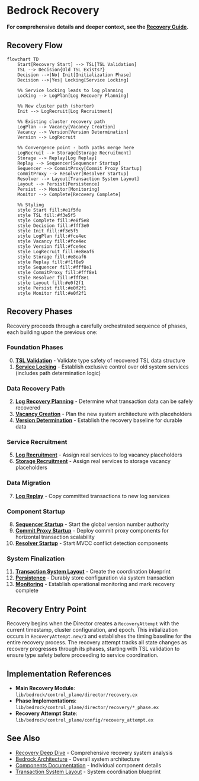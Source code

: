 # Bedrock Recovery

**For comprehensive details and deeper context, see the [Recovery Guide](../deep-dives/recovery.md).**

## Recovery Flow

```mermaid
flowchart TD
    Start[Recovery Start] --> TSL[TSL Validation]
    TSL --> Decision{Old TSL Exists?}
    Decision -->|No| Init[Initialization Phase]
    Decision -->|Yes| Locking[Service Locking]
    
    %% Service locking leads to log planning
    Locking --> LogPlan[Log Recovery Planning]
    
    %% New cluster path (shorter)
    Init --> LogRecruit[Log Recruitment]
    
    %% Existing cluster recovery path
    LogPlan --> Vacancy[Vacancy Creation]
    Vacancy --> Version[Version Determination]
    Version --> LogRecruit
    
    %% Convergence point - both paths merge here
    LogRecruit --> Storage[Storage Recruitment]
    Storage --> Replay[Log Replay]
    Replay --> Sequencer[Sequencer Startup]
    Sequencer --> CommitProxy[Commit Proxy Startup]
    CommitProxy --> Resolver[Resolver Startup]
    Resolver --> Layout[Transaction System Layout]
    Layout --> Persist[Persistence]
    Persist --> Monitor[Monitoring]
    Monitor --> Complete[Recovery Complete]
    
    %% Styling
    style Start fill:#e1f5fe
    style TSL fill:#f3e5f5
    style Complete fill:#e8f5e8
    style Decision fill:#fff3e0
    style Init fill:#f3e5f5
    style LogPlan fill:#fce4ec
    style Vacancy fill:#fce4ec
    style Version fill:#fce4ec
    style LogRecruit fill:#e8eaf6
    style Storage fill:#e8eaf6
    style Replay fill:#f1f8e9
    style Sequencer fill:#fff8e1
    style CommitProxy fill:#fff8e1
    style Resolver fill:#fff8e1
    style Layout fill:#e0f2f1
    style Persist fill:#e0f2f1
    style Monitor fill:#e0f2f1
```

## Recovery Phases

Recovery proceeds through a carefully orchestrated sequence of phases, each building upon the previous one:

### Foundation Phases

0. **[TSL Validation](recovery/tsl-validation.md)** - Validate type safety of recovered TSL data structure
1. **[Service Locking](recovery/service-locking.md)** - Establish exclusive control over old system services (includes path determination logic)

### Data Recovery Path

2. **[Log Recovery Planning](recovery/log-recovery-planning.md)** - Determine what transaction data can be safely recovered
3. **[Vacancy Creation](recovery/vacancy-creation.md)** - Plan the new system architecture with placeholders
4. **[Version Determination](recovery/version-determination.md)** - Establish the recovery baseline for durable data

### Service Recruitment

5. **[Log Recruitment](recovery/log-recruitment.md)** - Assign real services to log vacancy placeholders
6. **[Storage Recruitment](recovery/storage-recruitment.md)** - Assign real services to storage vacancy placeholders

### Data Migration

7. **[Log Replay](recovery/log-replay.md)** - Copy committed transactions to new log services

### Component Startup

8. **[Sequencer Startup](recovery/sequencer-startup.md)** - Start the global version number authority
9. **[Commit Proxy Startup](recovery/proxy-startup.md)** - Deploy commit proxy components for horizontal transaction scalability
10. **[Resolver Startup](recovery/resolver-startup.md)** - Start MVCC conflict detection components

### System Finalization

11. **[Transaction System Layout](recovery/transaction-system-layout.md)** - Create the coordination blueprint
12. **[Persistence](recovery/persistence.md)** - Durably store configuration via system transaction
13. **[Monitoring](recovery/monitoring.md)** - Establish operational monitoring and mark recovery complete

## Recovery Entry Point

Recovery begins when the Director creates a `RecoveryAttempt` with the current timestamp, cluster configuration, and epoch. This initialization occurs in `RecoveryAttempt.new/3` and establishes the timing baseline for the entire recovery process. The recovery attempt tracks all state changes as recovery progresses through its phases, starting with TSL validation to ensure type safety before proceeding to service coordination.

## Implementation References

- **Main Recovery Module**: `lib/bedrock/control_plane/director/recovery.ex`
- **Phase Implementations**: `lib/bedrock/control_plane/director/recovery/*_phase.ex`
- **Recovery Attempt State**: `lib/bedrock/control_plane/config/recovery_attempt.ex`

## See Also

- [Recovery Deep Dive](../deep-dives/recovery.md) - Comprehensive recovery system analysis
- [Bedrock Architecture](../deep-dives/architecture.md) - Overall system architecture
- [Components Documentation](../components/README.md) - Individual component details
- [Transaction System Layout](transaction-system-layout.md) - System coordination blueprint
